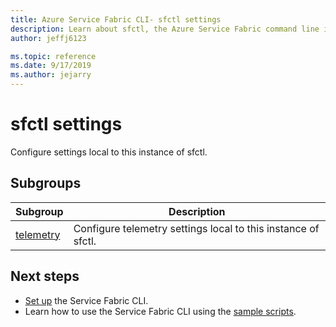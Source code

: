 ```yaml
---	
title: Azure Service Fabric CLI- sfctl settings
description: Learn about sfctl, the Azure Service Fabric command line interface. Includes a list of commands for configuring local sfctl settings.
author: jeffj6123

ms.topic: reference	
ms.date: 9/17/2019
ms.author: jejarry	
---	
```


# sfctl settings
Configure settings local to this instance of sfctl.

## Subgroups
|Subgroup|Description|
| --- | --- |
| [telemetry](service-fabric-sfctl-settings-telemetry.md) | Configure telemetry settings local to this instance of sfctl. |


## Next steps	
- [Set up](service-fabric-cli.md) the Service Fabric CLI.	
- Learn how to use the Service Fabric CLI using the [sample scripts](/azure/service-fabric/scripts/sfctl-upgrade-application).